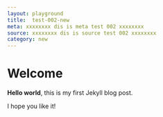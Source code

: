 ```yaml
---
layout: playground
title:  test-002-new
meta: xxxxxxxx dis is meta test 002 xxxxxxxx
source: xxxxxxxx dis is source test 002 xxxxxxxx
category: new
---
```


# Welcome

**Hello world**, this is my first Jekyll blog post.

I hope you like it!





